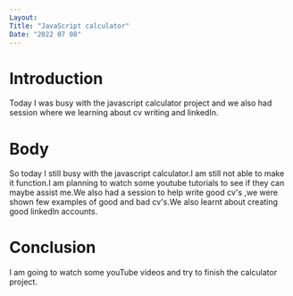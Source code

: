 ```yaml
---
Layout:
Title: "JavaScript calculator"
Date: "2022 07 08"
---
```


# Introduction
Today I was busy with the javascript calculator project and we also had session where we learning about cv writing and linkedIn.

# Body
So today I still busy with the javascript calculator.I am still not able to make it function.I am planning to watch some youtube tutorials to see if they can maybe assist me.We also had a session to help write good cv's ,we were shown few examples of good and bad cv's.We also learnt about creating good linkedIn accounts.

# Conclusion
I am going to watch some youTube videos and try to finish the calculator project.